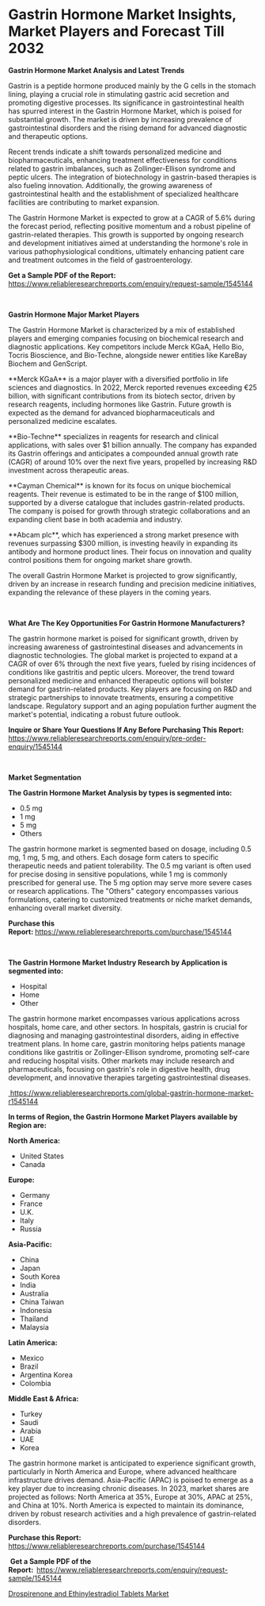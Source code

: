 <p><h1>Gastrin Hormone Market Insights, Market Players and Forecast Till 2032</h1></p><p><strong>Gastrin Hormone Market Analysis and Latest Trends</strong></p>
<p><p>Gastrin is a peptide hormone produced mainly by the G cells in the stomach lining, playing a crucial role in stimulating gastric acid secretion and promoting digestive processes. Its significance in gastrointestinal health has spurred interest in the Gastrin Hormone Market, which is poised for substantial growth. The market is driven by increasing prevalence of gastrointestinal disorders and the rising demand for advanced diagnostic and therapeutic options. </p><p>Recent trends indicate a shift towards personalized medicine and biopharmaceuticals, enhancing treatment effectiveness for conditions related to gastrin imbalances, such as Zollinger-Ellison syndrome and peptic ulcers. The integration of biotechnology in gastrin-based therapies is also fueling innovation. Additionally, the growing awareness of gastrointestinal health and the establishment of specialized healthcare facilities are contributing to market expansion.</p><p>The Gastrin Hormone Market is expected to grow at a CAGR of 5.6% during the forecast period, reflecting positive momentum and a robust pipeline of gastrin-related therapies. This growth is supported by ongoing research and development initiatives aimed at understanding the hormone's role in various pathophysiological conditions, ultimately enhancing patient care and treatment outcomes in the field of gastroenterology.</p></p>
<p><strong>Get a Sample PDF of the Report:&nbsp;</strong> <a href="https://www.reliableresearchreports.com/enquiry/request-sample/1545144?utm_campaign=2243&utm_medium=2&utm_source=Github&utm_content=ia&utm_term=08032025&utm_id=gastrin-hormone">https://www.reliableresearchreports.com/enquiry/request-sample/1545144</a></p>
<p>&nbsp;</p>
<p><strong>Gastrin Hormone Major Market Players</strong></p>
<p><p>The Gastrin Hormone Market is characterized by a mix of established players and emerging companies focusing on biochemical research and diagnostic applications. Key competitors include Merck KGaA, Hello Bio, Tocris Bioscience, and Bio-Techne, alongside newer entities like KareBay Biochem and GenScript.</p><p>**Merck KGaA** is a major player with a diversified portfolio in life sciences and diagnostics. In 2022, Merck reported revenues exceeding €25 billion, with significant contributions from its biotech sector, driven by research reagents, including hormones like Gastrin. Future growth is expected as the demand for advanced biopharmaceuticals and personalized medicine escalates.</p><p>**Bio-Techne** specializes in reagents for research and clinical applications, with sales over $1 billion annually. The company has expanded its Gastrin offerings and anticipates a compounded annual growth rate (CAGR) of around 10% over the next five years, propelled by increasing R&D investment across therapeutic areas.</p><p>**Cayman Chemical** is known for its focus on unique biochemical reagents. Their revenue is estimated to be in the range of $100 million, supported by a diverse catalogue that includes gastrin-related products. The company is poised for growth through strategic collaborations and an expanding client base in both academia and industry.</p><p>**Abcam plc**, which has experienced a strong market presence with revenues surpassing $300 million, is investing heavily in expanding its antibody and hormone product lines. Their focus on innovation and quality control positions them for ongoing market share growth.</p><p>The overall Gastrin Hormone Market is projected to grow significantly, driven by an increase in research funding and precision medicine initiatives, expanding the relevance of these players in the coming years.</p></p>
<p>&nbsp;</p>
<p><strong>What Are The Key Opportunities For Gastrin Hormone Manufacturers?</strong></p>
<p><p>The gastrin hormone market is poised for significant growth, driven by increasing awareness of gastrointestinal diseases and advancements in diagnostic technologies. The global market is projected to expand at a CAGR of over 6% through the next five years, fueled by rising incidences of conditions like gastritis and peptic ulcers. Moreover, the trend toward personalized medicine and enhanced therapeutic options will bolster demand for gastrin-related products. Key players are focusing on R&D and strategic partnerships to innovate treatments, ensuring a competitive landscape. Regulatory support and an aging population further augment the market's potential, indicating a robust future outlook.</p></p>
<p><strong>Inquire or Share Your Questions If Any Before Purchasing This Report:</strong> <a href="https://www.reliableresearchreports.com/enquiry/pre-order-enquiry/1545144?utm_campaign=2243&utm_medium=2&utm_source=Github&utm_content=ia&utm_term=08032025&utm_id=gastrin-hormone">https://www.reliableresearchreports.com/enquiry/pre-order-enquiry/1545144</a></p>
<p>&nbsp;</p>
<p><strong>Market Segmentation</strong></p>
<p><strong>The Gastrin Hormone Market Analysis by types is segmented into:</strong></p>
<p><ul><li>0.5 mg</li><li>1 mg</li><li>5 mg</li><li>Others</li></ul></p>
<p><p>The gastrin hormone market is segmented based on dosage, including 0.5 mg, 1 mg, 5 mg, and others. Each dosage form caters to specific therapeutic needs and patient tolerability. The 0.5 mg variant is often used for precise dosing in sensitive populations, while 1 mg is commonly prescribed for general use. The 5 mg option may serve more severe cases or research applications. The "Others" category encompasses various formulations, catering to customized treatments or niche market demands, enhancing overall market diversity.</p></p>
<p><strong>Purchase this Report:&nbsp;</strong><a href="https://www.reliableresearchreports.com/purchase/1545144?utm_campaign=2243&utm_medium=2&utm_source=Github&utm_content=ia&utm_term=08032025&utm_id=gastrin-hormone">https://www.reliableresearchreports.com/purchase/1545144</a></p>
<p>&nbsp;</p>
<p><strong>The Gastrin Hormone Market Industry Research by Application is segmented into:</strong></p>
<p><ul><li>Hospital</li><li>Home</li><li>Other</li></ul></p>
<p><p>The gastrin hormone market encompasses various applications across hospitals, home care, and other sectors. In hospitals, gastrin is crucial for diagnosing and managing gastrointestinal disorders, aiding in effective treatment plans. In home care, gastrin monitoring helps patients manage conditions like gastritis or Zollinger-Ellison syndrome, promoting self-care and reducing hospital visits. Other markets may include research and pharmaceuticals, focusing on gastrin's role in digestive health, drug development, and innovative therapies targeting gastrointestinal diseases.</p></p>
<p><a href="https://www.reliableresearchreports.com/global-gastrin-hormone-market-r1545144?utm_campaign=2243&utm_medium=2&utm_source=Github&utm_content=ia&utm_term=08032025&utm_id=gastrin-hormone">&nbsp;https://www.reliableresearchreports.com/global-gastrin-hormone-market-r1545144</a></p>
<p><strong>In terms of Region, the Gastrin Hormone Market Players available by Region are:</strong></p>
<p>
    <p> <strong> North America: </strong>
        <ul>
            <li>United States</li>
            <li>Canada</li>
        </ul>
        </p> 
    <p> <strong> Europe: </strong>
        <ul>
            <li>Germany</li>
            <li>France</li>
            <li>U.K.</li>
            <li>Italy</li>
            <li>Russia</li>
        </ul>
        </p> 
    <p> <strong> Asia-Pacific: </strong>
        <ul>
            <li>China</li>
            <li>Japan</li>
            <li>South Korea</li>
            <li>India</li>
            <li>Australia</li>
            <li>China Taiwan</li>
            <li>Indonesia</li>
            <li>Thailand</li>
            <li>Malaysia</li>
        </ul>
        </p> 
    <p> <strong> Latin America: </strong>
        <ul>
            <li>Mexico</li>
            <li>Brazil</li>
            <li>Argentina Korea</li>
            <li>Colombia</li>
        </ul>
        </p> 
    <p> <strong> Middle East & Africa: </strong>
        <ul>
            <li>Turkey</li>
            <li>Saudi</li>
            <li>Arabia</li>
            <li>UAE</li>
            <li>Korea</li>
        </ul>
    </p>
    </p>
<p><p>The gastrin hormone market is anticipated to experience significant growth, particularly in North America and Europe, where advanced healthcare infrastructure drives demand. Asia-Pacific (APAC) is poised to emerge as a key player due to increasing chronic diseases. In 2023, market shares are projected as follows: North America at 35%, Europe at 30%, APAC at 25%, and China at 10%. North America is expected to maintain its dominance, driven by robust research activities and a high prevalence of gastrin-related disorders.</p></p>
<p><strong>Purchase this Report: </strong><a href="https://www.reliableresearchreports.com/purchase/1545144?utm_campaign=2243&utm_medium=2&utm_source=Github&utm_content=ia&utm_term=08032025&utm_id=gastrin-hormone">https://www.reliableresearchreports.com/purchase/1545144</a></p>
<p>&nbsp;<strong>Get a Sample PDF of the Report:&nbsp;&nbsp;</strong><a href="https://www.reliableresearchreports.com/enquiry/request-sample/1545144?utm_campaign=2243&utm_medium=2&utm_source=Github&utm_content=ia&utm_term=08032025&utm_id=gastrin-hormone">https://www.reliableresearchreports.com/enquiry/request-sample/1545144</a></p>
<p><strong></strong></p>
<p><p><a href="https://github.com/jerhoskinson197676/Market-Research-Report-List-1/blob/main/drospirenone-and-ethinylestradiol-tablets-market.md?utm_campaign=2243&utm_medium=2&utm_source=Github&utm_content=ia&utm_term=08032025&utm_id=gastrin-hormone">Drospirenone and Ethinylestradiol Tablets Market</a></p></p>